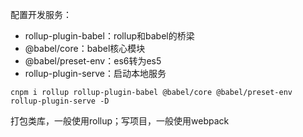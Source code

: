配置开发服务：
* rollup-plugin-babel：rollup和babel的桥梁
* @babel/core：babel核心模块
* @babel/preset-env：es6转为es5
* rollup-plugin-serve：启动本地服务

```         
cnpm i rollup rollup-plugin-babel @babel/core @babel/preset-env rollup-plugin-serve -D
```

打包类库，一般使用rollup；写项目，一般使用webpack